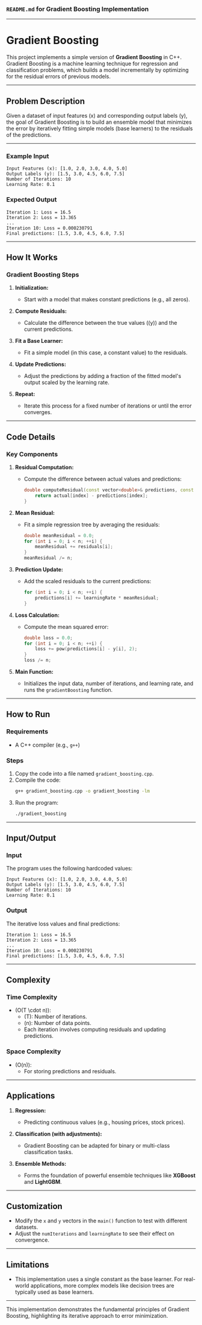 ### `README.md` for Gradient Boosting Implementation

---

# **Gradient Boosting**

This project implements a simple version of **Gradient Boosting** in C++. Gradient Boosting is a machine learning technique for regression and classification problems, which builds a model incrementally by optimizing for the residual errors of previous models.

---

## **Problem Description**

Given a dataset of input features \(x\) and corresponding output labels \(y\), the goal of Gradient Boosting is to build an ensemble model that minimizes the error by iteratively fitting simple models (base learners) to the residuals of the predictions.

---

### **Example Input**

```plaintext
Input Features (x): [1.0, 2.0, 3.0, 4.0, 5.0]
Output Labels (y): [1.5, 3.0, 4.5, 6.0, 7.5]
Number of Iterations: 10
Learning Rate: 0.1
```

### **Expected Output**

```plaintext
Iteration 1: Loss = 16.5
Iteration 2: Loss = 13.365
...
Iteration 10: Loss = 0.000230791
Final predictions: [1.5, 3.0, 4.5, 6.0, 7.5]
```

---

## **How It Works**

### **Gradient Boosting Steps**

1. **Initialization:**
   - Start with a model that makes constant predictions (e.g., all zeros).

2. **Compute Residuals:**
   - Calculate the difference between the true values (\(y\)) and the current predictions.

3. **Fit a Base Learner:**
   - Fit a simple model (in this case, a constant value) to the residuals.

4. **Update Predictions:**
   - Adjust the predictions by adding a fraction of the fitted model's output scaled by the learning rate.

5. **Repeat:**
   - Iterate this process for a fixed number of iterations or until the error converges.

---

## **Code Details**

### **Key Components**

1. **Residual Computation:**
   - Compute the difference between actual values and predictions:
     ```cpp
     double computeResidual(const vector<double>& predictions, const vector<double>& actual, int index) {
         return actual[index] - predictions[index];
     }
     ```

2. **Mean Residual:**
   - Fit a simple regression tree by averaging the residuals:
     ```cpp
     double meanResidual = 0.0;
     for (int i = 0; i < n; ++i) {
         meanResidual += residuals[i];
     }
     meanResidual /= n;
     ```

3. **Prediction Update:**
   - Add the scaled residuals to the current predictions:
     ```cpp
     for (int i = 0; i < n; ++i) {
         predictions[i] += learningRate * meanResidual;
     }
     ```

4. **Loss Calculation:**
   - Compute the mean squared error:
     ```cpp
     double loss = 0.0;
     for (int i = 0; i < n; ++i) {
         loss += pow(predictions[i] - y[i], 2);
     }
     loss /= n;
     ```

5. **Main Function:**
   - Initializes the input data, number of iterations, and learning rate, and runs the `gradientBoosting` function.

---

## **How to Run**

### **Requirements**
- A C++ compiler (e.g., `g++`)

### **Steps**
1. Copy the code into a file named `gradient_boosting.cpp`.
2. Compile the code:
   ```bash
   g++ gradient_boosting.cpp -o gradient_boosting -lm
   ```
3. Run the program:
   ```bash
   ./gradient_boosting
   ```

---

## **Input/Output**

### **Input**
The program uses the following hardcoded values:
```plaintext
Input Features (x): [1.0, 2.0, 3.0, 4.0, 5.0]
Output Labels (y): [1.5, 3.0, 4.5, 6.0, 7.5]
Number of Iterations: 10
Learning Rate: 0.1
```

### **Output**
The iterative loss values and final predictions:
```plaintext
Iteration 1: Loss = 16.5
Iteration 2: Loss = 13.365
...
Iteration 10: Loss = 0.000230791
Final predictions: [1.5, 3.0, 4.5, 6.0, 7.5]
```

---

## **Complexity**

### **Time Complexity**
- \(O(T \cdot n)\):  
  - \(T\): Number of iterations.  
  - \(n\): Number of data points.  
  - Each iteration involves computing residuals and updating predictions.

### **Space Complexity**
- \(O(n)\):  
  - For storing predictions and residuals.

---

## **Applications**

1. **Regression:**
   - Predicting continuous values (e.g., housing prices, stock prices).

2. **Classification (with adjustments):**
   - Gradient Boosting can be adapted for binary or multi-class classification tasks.

3. **Ensemble Methods:**
   - Forms the foundation of powerful ensemble techniques like **XGBoost** and **LightGBM**.

---

## **Customization**

- Modify the `x` and `y` vectors in the `main()` function to test with different datasets.
- Adjust the `numIterations` and `learningRate` to see their effect on convergence.

---

## **Limitations**

- This implementation uses a single constant as the base learner. For real-world applications, more complex models like decision trees are typically used as base learners.

---

This implementation demonstrates the fundamental principles of Gradient Boosting, highlighting its iterative approach to error minimization.